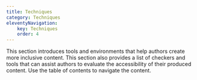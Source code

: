 ```yaml
---
title: Techniques
category: Techniques
eleventyNavigation:
    key: Techniques
    order: 4
---
```


This section introduces tools and environments that help authors create more inclusive content. This section also
provides a list of checkers and tools that can assist authors to evaluate the accessibility of their produced content.
Use the table of contents to navigate the content.
